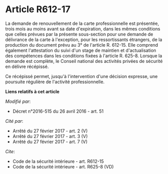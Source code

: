 # Article R612-17

La demande de renouvellement de la carte professionnelle est présentée, trois mois au moins avant sa date d'expiration, dans
les mêmes conditions que celles prévues par la présente sous-section pour une demande de délivrance de la carte à
l'exception, pour les ressortissants étrangers, de la production du document prévu au 3° de l'article R. 612-15. Elle
comprend également l'attestation du suivi d'un stage de maintien et d'actualisation des compétences dans les conditions
fixées à l'article R. 625-8. Lorsque la demande est complète, le Conseil national des activités privées de sécurité en
délivre récépissé. 

Ce récépissé permet, jusqu'à l'intervention d'une décision expresse, une poursuite régulière de l'activité professionnelle.

**Liens relatifs à cet article**

_Modifié par_:

  - Décret n°2016-515 du 26 avril 2016 - art. 51

_Cité par_:

  - Arrêté du 27 février 2017 - art. 2 (V)
  - Arrêté du 27 février 2017 - art. 3 (V)
  - Arrêté du 27 février 2017 - art. 7 (V)

_Cite_:

  - Code de la sécurité intérieure - art. R612-15
  - Code de la sécurité intérieure - art. R625-8 (VD)
